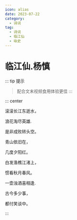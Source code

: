 ```yaml
---
icon: alias
date: 2023-07-22
category:
  - 诗词
tag:
  - 诗词
  - 临江仙
  - 咏史
---
```


# 临江仙.杨慎

<!-- more -->

::: tip 提示
> 配合文末视频食用体验更佳
:::


::: center

滚滚长江东逝水，

浪花淘尽英雄.

是非成败转头空。

青山依旧在，

几度夕阳红。

白发渔樵江渚上，

惯看秋月春风。

一壶浊酒喜相逢.

古今多少事，

都付笑谈中。

:::


<BiliBili bvid="BV1V4421c7yV" time=1176 />

